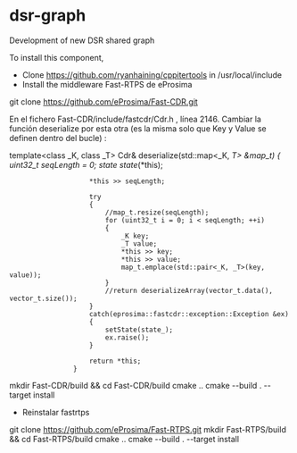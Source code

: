 # dsr-graph
Development of new DSR shared graph

To install this component, 

* Clone https://github.com/ryanhaining/cppitertools in /usr/local/include
* Install the middleware Fast-RTPS de eProsima 

git clone https://github.com/eProsima/Fast-CDR.git 

En el fichero Fast-CDR/include/fastcdr/Cdr.h , línea 2146. Cambiar la función deserialize por esta otra (es la misma solo que Key y Value se definen dentro del bucle) :

 template<class _K, class _T>
                    Cdr& deserialize(std::map<_K, _T> &map_t)
                    {
                        uint32_t seqLength = 0;
                        state state_(*this);

                        *this >> seqLength;

                        try
                        {
                            //map_t.resize(seqLength);
                            for (uint32_t i = 0; i < seqLength; ++i)
                            {
                                _K key;
                                _T value;
                                *this >> key;
                                *this >> value;
                                map_t.emplace(std::pair<_K, _T>(key, value));
                            }
                            //return deserializeArray(vector_t.data(), vector_t.size());
                        }
                        catch(eprosima::fastcdr::exception::Exception &ex)
                        {
                            setState(state_);
                            ex.raise();
                        }

                        return *this;
                    }


 mkdir Fast-CDR/build && cd Fast-CDR/build
 cmake ..
 cmake --build . --target install

* Reinstalar fastrtps

git clone https://github.com/eProsima/Fast-RTPS.git 
mkdir Fast-RTPS/build && cd Fast-RTPS/build
cmake ..
cmake --build . --target install
